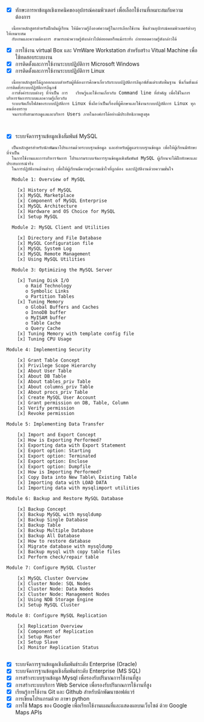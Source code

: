 - [x] ทักษะการหาข้อมูลเชิงเทคนิคของอุปกรณ์คอมพิวเตอร์ เพื่อเลือกใช้งานที่เหมาะสมกับความต้องการ
```
  เนื้อหาหลักสูตรสำหรับฝึกฝนผู้เรียน ให้มีความรู้ถึงองค์ความรู้ในการเลือกใช้งาน ชิ้นส่วนอุปกรณ์คอมพิวเตอร์ต่างๆ ให้เหมาะสม
  กับงานและความต้องการ สามารถนำความรู้ดังกล่าวไปต่อยอดหรือแม้กระทั่ง ถ่ายทอดความรู้ดังกล่าวได้ 
```
- [x] การใช้งาน virtual Box และ VmWare Workstation สำหรับสร้าง Vitual Machine เพื่อใช้ทดสอบระบบงาน
- [x] การติดตั้งและการใช้งานระบบปฏิบัติการ Microsoft Windows 
- [x] การติดตั้งและการใช้งานระบบปฏิบัติการ Linux
```
  เนื้อหาหลักสูตรได้ถูกออกแบบสำหรับผู้ที่ต้องการศึกษาเกี่ยวกับระบบปฏิบัติการลีนุกซ์ตั้งแต่ระดับพื้นฐาน ซึ่งเริ่มตั้งแต่การติดตั้งระบบปฏิบัติการลีนุกซ์
  การตั้งค่าระบบต่างๆ ที่จำเป็น การ   เรียนรู้และใช้งานเกี่ยวกับ Command line ที่สำคัญ เพื่อใช้ในการบริหารจัดการระบบและความรู้เกี่ยวกับ
  ระบบจัดเก็บไฟล์ของระบบปฏิบัติการ Linux ซึ่งถือว่าเป็นเรื่องที่ผู้ศึกษาและใช้งานระบบปฏิบัติการ Linux ทุกคนต้องทราบ
  จนกระทั่งสามารถดูแลและบริหาร Users ภายในองค์กรได้อย่างมีประสิทธิภาพสูงสุด
  
  
```
- [x] ระบบจัดการฐานข้อมูลเชิงสัมพันธ์ MySQL
```
  เป็นหลักสูตรสำหรับนักพัฒนาโปรแกรมด้วยระบบฐานข้อมูล และสำหรับผู้ดูแลระบบฐานข้อมูล เพื่อให้ผู้เรียนมีทักษะที่จำเป็น
  ในการใช้งานและการบริหารจัดการ โปรแกรมระบบจัดการฐานข้อมูลเชิงสัมพันธ์ MySQL ผู้เรียนจะได้ฝึกทักษะและประสบการณ์จริง
  ในการปฏิบัติงานด้านต่างๆ เพื่อให้ผู้เรียนมีความรู้ความเข้าใจที่ถูกต้อง และปฏิบัติงานด้วยความมั่นใจ
  
  Module 1: Overview of MySQL

    [x] History of MySQL
    [x] MySQL Marketplace
    [x] Component of MySQL Enterprise
    [x] MySQL Architecture
    [x] Hardware and OS Choice for MySQL
    [x] Setup MySQL
   
  Module 2: MySQL Client and Utilities

    [x] Directory and File Database
    [x] MySQL Configuration file
    [x] MySQL System Log
    [x] MySQL Remote Management
    [x] Using MySQL Utilities
  
  Module 3: Optimizing the MySQL Server

    [x] Tuning Disk I/O
       o Raid Technology
       o Symbolic Links
       o Partition Tables
    [x] Tuning Memory
       o Global Buffers and Caches
       o InnoDB buffer
       o MyISAM buffer
       o Table Cache
       o Query Cache
    [x] Tuning Memory with template config file
    [x] Tuning CPU Usage

Module 4: Implementing Security

    [x] Grant Table Concept
    [x] Privilege Scope Hierarchy
    [x] About User Table
    [x] About DB Table
    [x] About tables_priv Table
    [x] About columns_priv Table
    [x] About procs_priv Table
    [x] Create MySQL User Account
    [x] Grant permission on DB, Table, Column
    [x] Verify permission
    [x] Revoke permission

Module 5: Implementing Data Transfer

    [x] Import and Export Concept
    [x] How is Exporting Performed?
    [x] Exporting data with Export Statement
    [x] Export option: Starting
    [x] Export option: Terminated
    [x] Export option: Enclose
    [x] Export option: Dumpfile
    [x] How is Importing Performed?
    [x] Copy Data into New Table\ Existing Table
    [x] Importing data with LOAD DATA
    [x] Importing data with mysqlimport utilities

Module 6: Backup and Restore MySQL Database

    [x] Backup Concept
    [x] Backup MySQL with mysqldump
    [x] Backup Single Database
    [x] Backup Table
    [x] Backup Multiple Database
    [x] Backup All Database
    [x] How to restore database
    [x] Migrate database with mysqldump
    [x] Backup mysql with copy table files
    [x] Perform check/repair table

Module 7: Configure MySQL Cluster

    [x] MySQL Cluster Overview
    [x] Cluster Node: SQL Nodes
    [x] Cluster Node: Data Nodes
    [x] Cluster Node: Management Nodes
    [x] Using NDB Storage Engine
    [x] Setup MySQL Cluster

Module 8: Configure MySQL Replication

    [x] Replication Overview
    [x] Component of Replication
    [x] Setup Master
    [x] Setup Slave
    [x] Monitor Replication Status
  
  ```
- [x] ระบบจัดการฐานข้อมูลเชิงสัมพันธ์ระดับ Enterprise (Oracle)
- [x] ระบบจัดการฐานข้อมูลเชิงสัมพันธ์ระดับ Enterprise (MS SQL)
- [x] การสร้างระบบฐานข้อมูล Mysql เพื่อรองรับปริมาณการใช้งานที่สูง
- [x] การสร้างระบบบริการ Web Service เพื่อรองรับปริมาณการใช้งานที่สูง
- [x] เรียนรู้การใช้งาน Git และ Github สำหรับนักพัฒนาซอฟต์แวร์
- [x] การเขียนโปรแกรมด้วย ภาษา python
- [x] การใช้ Maps ของ Google เพื่อเรียกใช้งานแผนที่และแสดงผลบนเว็บไซต์ ด้วย Google Maps APIs 
